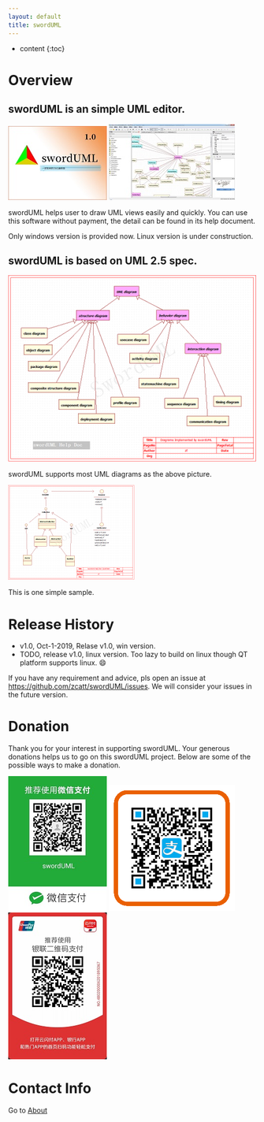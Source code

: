 ```yaml
---
layout: default
title: swordUML
---
```


* content
{:toc}


# Overview

## swordUML is an simple UML editor. 


[![splashscreen](/assets/img/splashscreen_1_small.jpg)](/assets/img/splashscreen_1.jpg)
[![ui](/assets/img/ui_small.jpg)](/assets/img/ui.png)

swordUML helps user to draw UML views easily and quickly. You can use this software without payment, the detail can be found in its help document.

Only windows version is provided now. Linux version is under construction.

## swordUML is based on UML 2.5 spec. 

[![diagrams](/assets/img/diagrams_small.png)](/assets/img/diagrams.png)

swordUML supports most UML diagrams as the above picture. 

[![sample1](/assets/img/quickstart_small.png)](/assets/img/qickstart.png) 

This is one simple sample. 

# Release History

* v1.0, Oct-1-2019,  Relase v1.0, win version.
* TODO, release v1.0, linux version. Too lazy to build on linux though QT platform supports linux. :smile:

If you have any requirement and advice, pls open an issue at <https://github.com/zcatt/swordUML/issues>. We will consider your issues in the future version. 

# Donation

Thank you for your interest in supporting swordUML. Your generous donations helps us to go on this swordUML project. Below are some of the possible ways to make a donation.  

![weixin](/assets/img/weixinshoukuan1912.jpg) 
![zhifubao](/assets/img/zhifubao1912.png)
![yunshanfu](/assets/img/yunshanfu1912.jpg)


# Contact Info

Go to [About](/about/)

